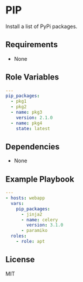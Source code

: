 PIP
==========

Install a list of PyPi packages.

Requirements
------------

 - None

Role Variables
---------------

```yaml
---
pip_packages:
  - pkg1
  - pkg2
  - name: pkg3
    version: 2.1.0
  - name: pkg4
    state: latest

```

Dependencies
------------

 - None

Example Playbook
----------------

```yaml
---
- hosts: webapp
  vars:
    pip_packages:
      - jinja2
      - name: celery
        version: 3.1.0
      - paramiko
  roles:
    - role: apt

```

License
-------

MIT
